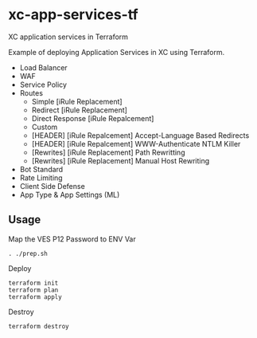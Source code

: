 # xc-app-services-tf

XC application services in Terraform

Example of deploying Application Services in XC using Terraform.

- Load Balancer
- WAF
- Service Policy
- Routes
  - Simple [iRule Replacement]
  - Redirect [iRule Replacement]
  - Direct Response [iRule Repalcement]
  - Custom
  - [HEADER] [iRule Repalcement] Accept-Language Based Redirects
  - [HEADER] [iRule Repalcement] WWW-Authenticate NTLM Killer
  - [Rewrites] [iRule Replacement] Path Rewritting
  - [Rewrites] [iRule Replacement] Manual Host Rewriting
- Bot Standard
- Rate Limiting
- Client Side Defense
- App Type & App Settings (ML)

## Usage

Map the VES P12 Password to ENV Var

```
. ./prep.sh
```

Deploy

```
terraform init
terraform plan
terraform apply
```

Destroy

```
terraform destroy
```
